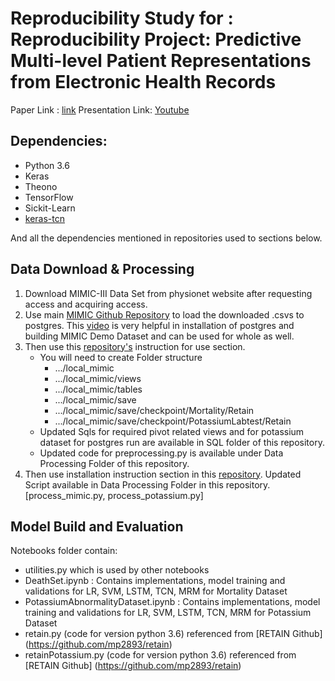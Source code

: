 # Reproducibility Study for : Reproducibility Project: Predictive Multi-level Patient Representations from Electronic Health Records 
Paper Link : [link](https://arxiv.org/pdf/1911.05698v1.pdf)
Presentation Link: [Youtube](https://youtu.be/U5M4hE0m1sM)
## Dependencies:
- Python 3.6
- Keras
- Theono
- TensorFlow
- Sickit-Learn
- [keras-tcn](https://github.com/philipperemy/keras-tcn)

And all the dependencies mentioned in repositories used to sections below.

## Data Download & Processing

1. Download MIMIC-III Data Set from physionet website after requesting access and acquiring access.
2. Use main [MIMIC Github Repository](https://github.com/MIT-LCP/mimic-code/tree/main/mimic-iii/benchmark) to load the downloaded .csvs to postgres. This [video](https://www.youtube.com/watch?v=5rg1p7sg2Qo) is very helpful in installation of postgres and building MIMIC Demo Dataset and can be used for whole as well.
3. Then use this [repository's](https://github.com/illidanlab/urgent-care-comparative) instruction for use section.
    - You will need to create Folder structure
      - .../local_mimic
      - .../local_mimic/views
      - .../local_mimic/tables
      - .../local_mimic/save
      - .../local_mimic/save/checkpoint/Mortality/Retain
      - .../local_mimic/save/checkpoint/PotassiumLabtest/Retain
    - Updated Sqls for required pivot related views and for potassium dataset for postgres run are available in SQL folder of this repository.
    - Updated code for preprocessing.py is available under Data Processing Folder of this repository.
4. Then use installation instruction section in this [repository](https://github.com/mp2893/retain). Updated Script available in Data Processing Folder in this repository. [process_mimic.py, process_potassium.py]

## Model Build and Evaluation
Notebooks folder contain:
- utilities.py which is used by other notebooks
- DeathSet.ipynb : Contains implementations, model training and validations for LR, SVM, LSTM, TCN, MRM for Mortality Dataset
- PotassiumAbnormalityDataset.ipynb : Contains implementations, model training and validations for LR, SVM, LSTM, TCN, MRM for Potassium Dataset
- retain.py (code for version python 3.6) referenced from [RETAIN Github] (https://github.com/mp2893/retain)
- retainPotassium.py (code for version python 3.6) referenced from [RETAIN Github] (https://github.com/mp2893/retain)
